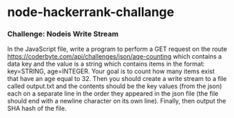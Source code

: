 # node-hackerrank-challange
### Challenge: Nodeis Write Stream 
In the JavaScript file, write a program to perform a GET request on the route https://coderbyte.com/api/challenges/json/age-counting which 
contains a data key and the value is a string which contains items in the format: key=STRING, age=INTEGER. Your goal is to count how many 
items exist that have an age equal to 32. 
Then you should create a write stream to a file called output.txt and the contents should be the key values (from the json) each on a 
separate line in the order they appeared in the json file (the file should end with a newline character on its own line). 
Finally, then output the SHA hash of the file. 
